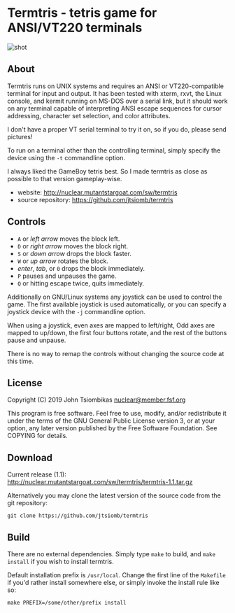 Termtris - tetris game for ANSI/VT220 terminals
===============================================

![shot](http://nuclear.mutantstargoat.com/sw/termtris/img/termtris_shot-thumb.png)

About
-----
Termtris runs on UNIX systems and requires an ANSI or VT220-compatible terminal
for input and output. It has been tested with xterm, rxvt, the Linux console,
and kermit running on MS-DOS over a serial link, but it should work on any
terminal capable of interpreting ANSI escape sequences for cursor addressing,
character set selection, and color attributes.

I don't have a proper VT serial terminal to try it on, so if you do, please
send pictures!

To run on a terminal other than the controlling terminal, simply specify the
device using the `-t` commandline option.

I always liked the GameBoy tetris best. So I made termtris as close as possible
to that version gameplay-wise.

  - website: http://nuclear.mutantstargoat.com/sw/termtris
  - source repository: https://github.com/jtsiomb/termtris

Controls
--------
  - `A` or *left arrow* moves the block left.
  - `D` or *right arrow* moves the block right.
  - `S` or *down arrow* drops the block faster.
  - `W` or *up arrow* rotates the block.
  - *enter*, *tab*, or `0` drops the block immediately.
  - `P` pauses and unpauses the game.
  - `Q` or hitting escape twice, quits immediately.

Additionally on GNU/Linux systems any joystick can be used to control the game.
The first available joystick is used automatically, or you can specify a
joystick device with the `-j` commandline option.

When using a joystick, even axes are mapped to left/right, Odd axes are mapped
to up/down, the first four buttons rotate, and the rest of the buttons pause
and unpause.

There is no way to remap the controls without changing the source code at this
time.

License
-------
Copyright (C) 2019 John Tsiombikas <nuclear@member.fsf.org>

This program is free software. Feel free to use, modify, and/or redistribute it
under the terms of the GNU General Public License version 3, or at your option,
any later version published by the Free Software Foundation. See COPYING for
details.

Download
--------

Current release (1.1): http://nuclear.mutantstargoat.com/sw/termtris/termtris-1.1.tar.gz

Alternatively you may clone the latest version of the source code from the git
repository:

    git clone https://github.com/jtsiomb/termtris


Build
-----
There are no external dependencies. Simply type `make` to build, and `make
install` if you wish to install termtris.

Default installation prefix is `/usr/local`. Change the first line of the
`Makefile` if you'd rather install somewhere else, or simply invoke the install
rule like so:

    make PREFIX=/some/other/prefix install

